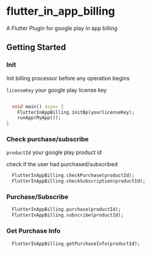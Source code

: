 # flutter_in_app_billing

A Flutter Plugin for google play in app billing

## Getting Started


### Init

Init billing processor before any operation begins

`licenseKey` your google play license key

```dart

  void main() async {
    FlutterInAppBilling.initBp(yourlicenseKey);
    runApp(MyApp());
}

```

### Check purchase/subscribe

`productId` your google play product id

check if the user had purchased/subscribed

```dart
  FlutterInAppBilling.checkPurchase(productId);
  FlutterInAppBilling.checkSubscription(productId);
```

### Purchase/Subscribe

```dart
  FlutterInAppBilling.purchase(productId);
  FlutterInAppBilling.subscribe(productId);

```

### Get Purchase Info
```dart
  FlutterInAppBilling.getPurchaseInfo(productId);
```